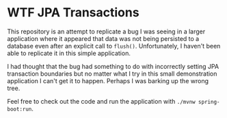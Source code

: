 # WTF JPA Transactions

This repository is an attempt to replicate a bug I was seeing in a larger application where it appeared that data
was not being persisted to a database even after an explicit call to `flush()`. Unfortunately, I haven't been able
to replicate it in this simple application.

I had thought that the bug had something to do with incorrectly setting JPA transaction boundaries but no matter what
I try in this small demonstration application I can't get it to happen. Perhaps I was barking up the wrong tree.

Feel free to check out the code and run the application with `./mvnw spring-boot:run`.
